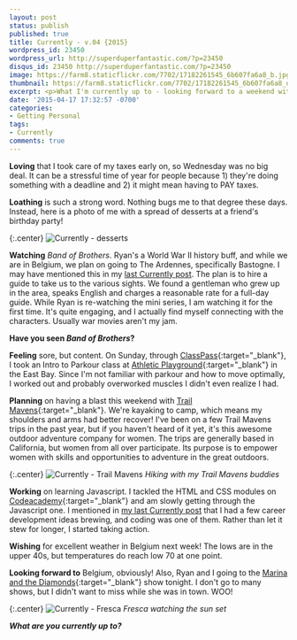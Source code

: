 ```yaml
---
layout: post
status: publish
published: true
title: Currently - v.04 {2015}
wordpress_id: 23450
wordpress_url: http://superduperfantastic.com/?p=23450
disqus_id: 23450 http://superduperfantastic.com/?p=23450
image: https://farm8.staticflickr.com/7702/17182261545_6b607fa6a8_b.jpg
thumbnail: https://farm8.staticflickr.com/7702/17182261545_6b607fa6a8_q.jpg
excerpt: <p>What I'm currently up to - looking forward to a weekend with Trail Mavens and the upcoming trip to Belgium, watching Band of Brothers and learning to code.</p>
date: '2015-04-17 17:32:57 -0700'
categories:
- Getting Personal
tags: 
- Currently
comments: true
---
```

**Loving** that I took care of my taxes early on, so Wednesday was no big deal. It can be a stressful time of year for people because 1) they're doing something with a deadline and 2) it might mean having to PAY taxes.

**Loathing** is such a strong word. Nothing bugs me to that degree these days. Instead, here is a photo of me with a spread of desserts at a friend's birthday party!

{:.center}
![Currently - desserts](https://farm9.staticflickr.com/8765/16559776494_8743b2bbfe_b.jpg)

**Watching** _Band of Brothers_. Ryan's a World War II history buff, and while we are in Belgium, we plan on going to The Ardennes, specifically Bastogne. I may have mentioned this in my [last Currently post](http://superduperfantastic.com/currently-v-03-2015/23352/ "Currently – v.03 {2015}"). The plan is to hire a guide to take us to the various sights. We found a gentleman who grew up in the area, speaks English and charges a reasonable rate for a full-day guide. While Ryan is re-watching the mini series, I am watching it for the first time. It's quite engaging, and I actually find myself connecting with the characters. Usually war movies aren't my jam.

**Have you seen _Band of Brothers_?**

**Feeling** sore, but content. On Sunday, through [ClassPass](http://classpass.com "ClassPass"){:target="_blank"}, I took an Intro to Parkour class at [Athletic Playground](http://athleticplayground.com/ "Athletic Playground"){:target="_blank"} in the East Bay. Since I'm not familiar with parkour and how to move optimally, I worked out and probably overworked muscles I didn't even realize I had.

**Planning** on having a blast this weekend with [Trail Mavens](http://trailmavens.com "Trail Mavens"){:target="_blank"}. We're kayaking to camp, which means my shoulders and arms had better recover! I've been on a few Trail Mavens trips in the past year, but if you haven't heard of it yet, it's this awesome outdoor adventure company for women. The trips are generally based in California, but women from all over participate. Its purpose is to empower women with skills and opportunities to adventure in the great outdoors.

{:.center}
![Currently - Trail Mavens](https://farm8.staticflickr.com/7702/17182261545_6b607fa6a8_b.jpg)
_Hiking with my Trail Mavens buddies_

**Working** on learning Javascript. I tackled the HTML and CSS modules on [Codeacademy](http://codeacademy.com/ "Codeacademy"){:target="_blank"} and am slowly getting through the Javascript one. I mentioned in [my last Currently post](http://superduperfantastic.com/currently-v-03-2015/23352/ "Currently – v.03 {2015}") that I had a few career development ideas brewing, and coding was one of them. Rather than let it stew for longer, I started taking action.

**Wishing** for excellent weather in Belgium next week! The lows are in the upper 40s, but temperatures do reach low 70 at one point.

**Looking forward to** Belgium, obviously! Also, Ryan and I going to the [Marina and the Diamonds](http://www.marinaandthediamonds.com/ "Marina and the Diamonds"){:target="_blank"} show tonight. I don't go to many shows, but I didn't want to miss while she was in town. WOO!

{:.center}
![Currently - Fresca](https://farm9.staticflickr.com/8749/16994816330_28b03f7028_b.jpg)
_Fresca watching the sun set_

_**What are you currently up to?**_
